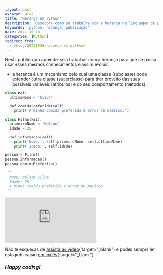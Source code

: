 ```yaml
---
layout: post
excerpt: Blog
title: 'Herança em Python'
description: 'Descobre como se trabalha com a herança na linguagem de programação Python. Obtém respostas às tuas dúvidas com a teoria e os exemplos apresentados.'
keywords: 'python, herança, publicação'
date: 2021-10-26
categories: [Python]
redirect_from:
  - /blog/20211026/heranca-em-python/
---
```


Nesta publicação aprende-se a trabalhar com a herança para que se possa usar esses mesmos conhecimentos e assim evoluir.

- a herança é um mecanismo pelo qual uma classe (subclasse) pode estender outra classe (superclasse) para tirar proveito das suas possíveis variáveis (atributos) e do seu comportamento (métodos).

```python
class Pai:
  ultimoNome = 'Silva'

  def comidaPreferida(self):
    print('A minha comida preferida é arroz de marisco.')

class Filho(Pai):
  primeiroNome = 'Nelson'
  idade = 25

  def informacao(self):
    print('Nome:', self.primeiroNome, self.ultimoNome)
    print('Idade:', self.idade)

pessoa = Filho()
pessoa.informacao()
pessoa.comidaPreferida()

'''
  Nome: Nelson Silva
  Idade: 25
  A minha comida preferida é arroz de marisco.
'''
```

<div class="video-container">
  <iframe src="https://www.youtube.com/embed/7cVfMDDAk64" frameborder="0" allowfullscreen></iframe>
</div>

Não te esqueças de [assistir ao vídeo](https://youtu.be/7cVfMDDAk64){:target="\_blank"} e podes sempre ler esta publicação [em inglês](https://nelsonsilvadev.com/blog/inheritance-in-python/){:target="\_blank"}.

### _Happy coding!_
